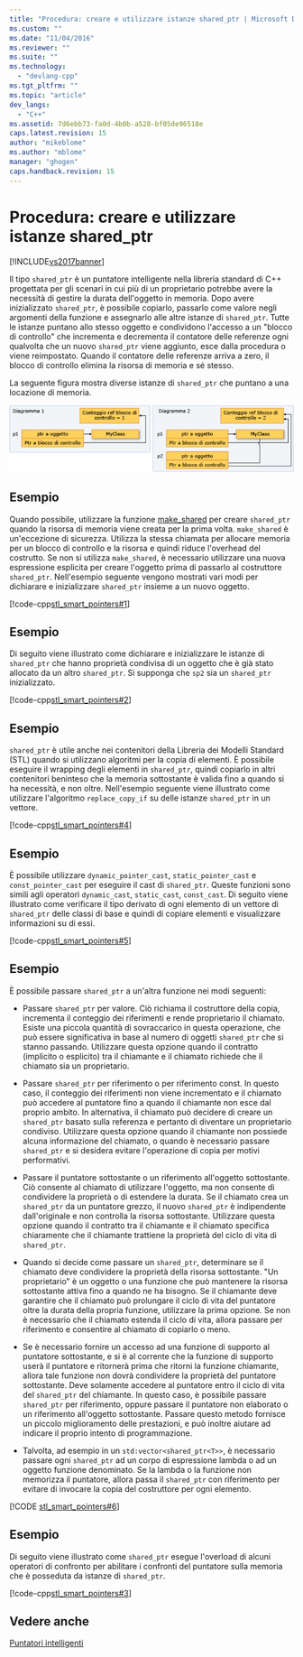 ```yaml
---
title: "Procedura: creare e utilizzare istanze shared_ptr | Microsoft Docs"
ms.custom: ""
ms.date: "11/04/2016"
ms.reviewer: ""
ms.suite: ""
ms.technology: 
  - "devlang-cpp"
ms.tgt_pltfrm: ""
ms.topic: "article"
dev_langs: 
  - "C++"
ms.assetid: 7d6ebb73-fa0d-4b0b-a528-bf05de96518e
caps.latest.revision: 15
author: "mikeblome"
ms.author: "mblome"
manager: "ghogen"
caps.handback.revision: 15
---
```

# Procedura: creare e utilizzare istanze shared_ptr
[!INCLUDE[vs2017banner](../assembler/inline/includes/vs2017banner.md)]

Il tipo `shared_ptr` è un puntatore intelligente nella libreria standard di C\+\+ progettata per gli scenari in cui più di un proprietario potrebbe avere la necessità di gestire la durata dell'oggetto in memoria.  Dopo avere inizializzato `shared_ptr`, è possibile copiarlo, passarlo come valore negli argomenti della funzione e assegnarlo alle altre istanze di `shared_ptr`.  Tutte le istanze puntano allo stesso oggetto e condividono l'accesso a un "blocco di controllo" che incrementa e decrementa il contatore delle referenze ogni qualvolta che un nuovo `shared_ptr` viene aggiunto, esce dalla procedura o viene reimpostato.  Quando il contatore delle referenze arriva a zero, il blocco di controllo elimina la risorsa di memoria e sé stesso.  
  
 La seguente figura mostra diverse istanze di `shared_ptr` che puntano a una locazione di memoria.  
  
 [![Puntatore condiviso](../cpp/media/shared_ptr.png "shared\_ptr")](assetId:///9785ad08-31d8-411a-86a9-fb9cd9684c27)  
  
## Esempio  
 Quando possibile, utilizzare la funzione [make\_shared](../Topic/make_shared%20\(%3Cmemory%3E\).md) per creare `shared_ptr` quando la risorsa di memoria viene creata per la prima volta.  `make_shared` è un'eccezione di sicurezza.  Utilizza la stessa chiamata per allocare memoria per un blocco di controllo e la risorsa e quindi riduce l'overhead del costrutto.  Se non si utilizza `make_shared`, è necessario utilizzare una nuova espressione esplicita per creare l'oggetto prima di passarlo al costruttore `shared_ptr`.  Nell'esempio seguente vengono mostrati vari modi per dichiarare e inizializzare `shared_ptr` insieme a un nuovo oggetto.  
  
 [!code-cpp[stl_smart_pointers#1](../cpp/codesnippet/CPP/how-to-create-and-use-shared-ptr-instances_1.cpp)]  
  
## Esempio  
 Di seguito viene illustrato come dichiarare e inizializzare le istanze di `shared_ptr` che hanno proprietà condivisa di un oggetto che è già stato allocato da un altro `shared_ptr`.  Si supponga che `sp2` sia un `shared_ptr` inizializzato.  
  
 [!code-cpp[stl_smart_pointers#2](../cpp/codesnippet/CPP/how-to-create-and-use-shared-ptr-instances_2.cpp)]  
  
## Esempio  
 `shared_ptr` è utile anche nei contenitori della Libreria dei Modelli Standard \(STL\) quando si utilizzano algoritmi per la copia di elementi.  È possibile eseguire il wrapping degli elementi in `shared_ptr`, quindi copiarlo in altri contenitori beninteso che la memoria sottostante è valida fino a quando si ha necessità, e non oltre.  Nell'esempio seguente viene illustrato come utilizzare l'algoritmo `replace_copy_if` su delle istanze `shared_ptr` in un vettore.  
  
 [!code-cpp[stl_smart_pointers#4](../cpp/codesnippet/CPP/how-to-create-and-use-shared-ptr-instances_3.cpp)]  
  
## Esempio  
 È possibile utilizzare `dynamic_pointer_cast`, `static_pointer_cast` e `const_pointer_cast` per eseguire il cast di `shared_ptr`.  Queste funzioni sono simili agli operatori `dynamic_cast`, `static_cast`, `const_cast`.  Di seguito viene illustrato come verificare il tipo derivato di ogni elemento di un vettore di `shared_ptr` delle classi di base e quindi di copiare elementi e visualizzare informazioni su di essi.  
  
 [!code-cpp[stl_smart_pointers#5](../cpp/codesnippet/CPP/how-to-create-and-use-shared-ptr-instances_4.cpp)]  
  
## Esempio  
 È possibile passare `shared_ptr` a un'altra funzione nei modi seguenti:  
  
-   Passare `shared_ptr` per valore.  Ciò richiama il costruttore della copia, incrementa il conteggio dei riferimenti e rende proprietario il chiamato.  Esiste una piccola quantità di sovraccarico in questa operazione, che può essere significativa in base al numero di oggetti `shared_ptr` che si stanno passando.  Utilizzare questa opzione quando il contratto \(implicito o esplicito\) tra il chiamante e il chiamato richiede che il chiamato sia un proprietario.  
  
-   Passare `shared_ptr` per riferimento o per riferimento const.  In questo caso, il conteggio dei riferimenti non viene incrementato e il chiamato può accedere al puntatore fino a quando il chiamante non esce dal proprio ambito.  In alternativa, il chiamato può decidere di creare un `shared_ptr` basato sulla referenza e pertanto di diventare un proprietario condiviso.  Utilizzare questa opzione quando il chiamante non possiede alcuna informazione del chiamato, o quando è necessario passare `shared_ptr` e si desidera evitare l'operazione di copia per motivi performativi.  
  
-   Passare il puntatore sottostante o un riferimento all'oggetto sottostante.  Ciò consente al chiamato di utilizzare l'oggetto, ma non consente di condividere la proprietà o di estendere la durata.  Se il chiamato crea un `shared_ptr` da un puntatore grezzo, il nuovo `shared_ptr` è indipendente dall'originale e non controlla la risorsa sottostante.  Utilizzare questa opzione quando il contratto tra il chiamante e il chiamato specifica chiaramente che il chiamante trattiene la proprietà del ciclo di vita di `shared_ptr`.  
  
-   Quando si decide come passare un `shared_ptr`, determinare se il chiamato deve condividere la proprietà della risorsa sottostante.  "Un proprietario" è un oggetto o una funzione che può mantenere la risorsa sottostante attiva fino a quando ne ha bisogno.  Se il chiamante deve garantire che il chiamato può prolungare il ciclo di vita del puntatore oltre la durata della propria funzione, utilizzare la prima opzione.  Se non è necessario che il chiamato estenda il ciclo di vita, allora passare per riferimento e consentire al chiamato di copiarlo o meno.  
  
-   Se è necessario fornire un accesso ad una funzione di supporto al puntatore sottostante, e si è al corrente che la funzione di supporto userà il puntatore e ritornerà prima che ritorni la funzione chiamante, allora tale funzione non dovrà condividere la proprietà del puntatore sottostante.  Deve solamente accedere al puntatore entro il ciclo di vita del `shared_ptr` del chiamante.  In questo caso, è possibile passare `shared_ptr` per riferimento, oppure passare il puntatore non elaborato o un riferimento all'oggetto sottostante.  Passare questo metodo fornisce un piccolo miglioramento delle prestazioni, e può inoltre aiutare ad indicare il proprio intento di programmazione.  
  
-   Talvolta, ad esempio in un `std:vector<shared_ptr<T>>`, è necessario passare ogni `shared_ptr` ad un corpo di espressione lambda o ad un oggetto funzione denominato.  Se la lambda o la funzione non memorizza il puntatore, allora passa il `shared_ptr` con riferimento per evitare di invocare la copia del costruttore per ogni elemento.  
  
 [!CODE [stl_smart_pointers#6](../CodeSnippet/VS_Snippets_Cpp/stl_smart_pointers#6)]  
  
## Esempio  
 Di seguito viene illustrato come `shared_ptr` esegue l'overload di alcuni operatori di confronto per abilitare i confronti del puntatore sulla memoria che è posseduta da istanze di `shared_ptr`.  
  
 [!code-cpp[stl_smart_pointers#3](../cpp/codesnippet/CPP/how-to-create-and-use-shared-ptr-instances_6.cpp)]  
  
## Vedere anche  
 [Puntatori intelligenti](../cpp/smart-pointers-modern-cpp.md)